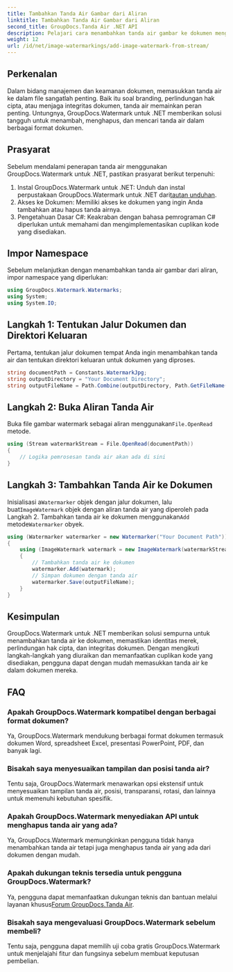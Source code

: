```yaml
---
title: Tambahkan Tanda Air Gambar dari Aliran
linktitle: Tambahkan Tanda Air Gambar dari Aliran
second_title: GroupDocs.Tanda Air .NET API
description: Pelajari cara menambahkan tanda air gambar ke dokumen menggunakan GroupDocs.Watermark untuk .NET. Ikuti panduan langkah demi langkah kami untuk integrasi tanda air yang lancar.
weight: 12
url: /id/net/image-watermarkings/add-image-watermark-from-stream/
---
```

## Perkenalan
Dalam bidang manajemen dan keamanan dokumen, memasukkan tanda air ke dalam file sangatlah penting. Baik itu soal branding, perlindungan hak cipta, atau menjaga integritas dokumen, tanda air memainkan peran penting. Untungnya, GroupDocs.Watermark untuk .NET memberikan solusi tangguh untuk menambah, menghapus, dan mencari tanda air dalam berbagai format dokumen.
## Prasyarat
Sebelum mendalami penerapan tanda air menggunakan GroupDocs.Watermark untuk .NET, pastikan prasyarat berikut terpenuhi:
1.  Instal GroupDocs.Watermark untuk .NET: Unduh dan instal perpustakaan GroupDocs.Watermark untuk .NET dari[tautan unduhan](https://releases.groupdocs.com/Watermark/net/).
2. Akses ke Dokumen: Memiliki akses ke dokumen yang ingin Anda tambahkan atau hapus tanda airnya.
3. Pengetahuan Dasar C#: Keakraban dengan bahasa pemrograman C# diperlukan untuk memahami dan mengimplementasikan cuplikan kode yang disediakan.

## Impor Namespace
Sebelum melanjutkan dengan menambahkan tanda air gambar dari aliran, impor namespace yang diperlukan:
```csharp
using GroupDocs.Watermark.Watermarks;
using System;
using System.IO;
```

## Langkah 1: Tentukan Jalur Dokumen dan Direktori Keluaran
Pertama, tentukan jalur dokumen tempat Anda ingin menambahkan tanda air dan tentukan direktori keluaran untuk dokumen yang diproses.
```csharp
string documentPath = Constants.WatermarkJpg;
string outputDirectory = "Your Document Directory";
string outputFileName = Path.Combine(outputDirectory, Path.GetFileName(documentPath));
```
## Langkah 2: Buka Aliran Tanda Air
 Buka file gambar watermark sebagai aliran menggunakan`File.OpenRead` metode.
```csharp
using (Stream watermarkStream = File.OpenRead(documentPath))
{
    // Logika pemrosesan tanda air akan ada di sini
}
```
## Langkah 3: Tambahkan Tanda Air ke Dokumen
 Inisialisasi a`Watermarker` objek dengan jalur dokumen, lalu buat`ImageWatermark` objek dengan aliran tanda air yang diperoleh pada Langkah 2. Tambahkan tanda air ke dokumen menggunakan`Add` metode`Watermarker` obyek.
```csharp
using (Watermarker watermarker = new Watermarker("Your Document Path"))
{
    using (ImageWatermark watermark = new ImageWatermark(watermarkStream))
    {
        // Tambahkan tanda air ke dokumen
        watermarker.Add(watermark);
        // Simpan dokumen dengan tanda air
        watermarker.Save(outputFileName);
    }
}
```

## Kesimpulan
GroupDocs.Watermark untuk .NET memberikan solusi sempurna untuk menambahkan tanda air ke dokumen, memastikan identitas merek, perlindungan hak cipta, dan integritas dokumen. Dengan mengikuti langkah-langkah yang diuraikan dan memanfaatkan cuplikan kode yang disediakan, pengguna dapat dengan mudah memasukkan tanda air ke dalam dokumen mereka.
## FAQ
### Apakah GroupDocs.Watermark kompatibel dengan berbagai format dokumen?
Ya, GroupDocs.Watermark mendukung berbagai format dokumen termasuk dokumen Word, spreadsheet Excel, presentasi PowerPoint, PDF, dan banyak lagi.
### Bisakah saya menyesuaikan tampilan dan posisi tanda air?
Tentu saja, GroupDocs.Watermark menawarkan opsi ekstensif untuk menyesuaikan tampilan tanda air, posisi, transparansi, rotasi, dan lainnya untuk memenuhi kebutuhan spesifik.
### Apakah GroupDocs.Watermark menyediakan API untuk menghapus tanda air yang ada?
Ya, GroupDocs.Watermark memungkinkan pengguna tidak hanya menambahkan tanda air tetapi juga menghapus tanda air yang ada dari dokumen dengan mudah.
### Apakah dukungan teknis tersedia untuk pengguna GroupDocs.Watermark?
 Ya, pengguna dapat memanfaatkan dukungan teknis dan bantuan melalui layanan khusus[Forum GroupDocs.Tanda Air](https://forum.groupdocs.com/c/watermark/19).
### Bisakah saya mengevaluasi GroupDocs.Watermark sebelum membeli?
Tentu saja, pengguna dapat memilih uji coba gratis GroupDocs.Watermark untuk menjelajahi fitur dan fungsinya sebelum membuat keputusan pembelian.